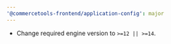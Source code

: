 ```yaml
---
'@commercetools-frontend/application-config': major
---
```


- Change required engine version to `>=12 || >=14`.
